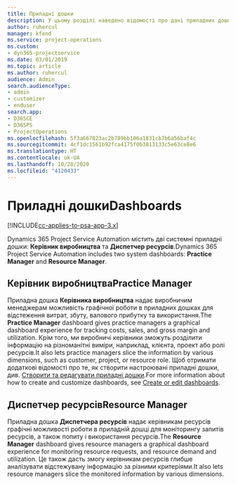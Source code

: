 ```yaml
---
title: Приладні дошки
description: У цьому розділі наведено відомості про дані приладних дошок для звітування, включених до програми Dynamics 365 Project Service Automation.
author: ruhercul
manager: kfend
ms.service: project-operations
ms.custom:
- dyn365-projectservice
ms.date: 03/01/2019
ms.topic: article
ms.author: ruhercul
audience: Admin
search.audienceType:
- admin
- customizer
- enduser
search.app:
- D365CE
- D365PS
- ProjectOperations
ms.openlocfilehash: 5f3a667823ac2b789bb106a1831cb7b6a56baf4c
ms.sourcegitcommit: 4cf1dc1561b92fca4175f0b3813133c5e63ce8e6
ms.translationtype: HT
ms.contentlocale: uk-UA
ms.lasthandoff: 10/28/2020
ms.locfileid: "4120433"
---
```

# <a name="dashboards"></a><span data-ttu-id="c4897-103">Приладні дошки</span><span class="sxs-lookup"><span data-stu-id="c4897-103">Dashboards</span></span>

[!INCLUDE[cc-applies-to-psa-app-3.x](../includes/cc-applies-to-psa-app-3x.md)]

<span data-ttu-id="c4897-104">Dynamics 365 Project Service Automation містить дві системні приладні дошки: **Керівник виробництва** та **Диспетчер ресурсів**.</span><span class="sxs-lookup"><span data-stu-id="c4897-104">Dynamics 365 Project Service Automation includes two system dashboards: **Practice Manager** and **Resource Manager**.</span></span>

## <a name="practice-manager"></a><span data-ttu-id="c4897-105">Керівник виробництва</span><span class="sxs-lookup"><span data-stu-id="c4897-105">Practice Manager</span></span> 

<span data-ttu-id="c4897-106">Приладна дошка **Керівника виробництва** надає виробничим менеджерам можливість графічної роботи в приладних дошках для відстеження витрат, збуту, валового прибутку та використання.</span><span class="sxs-lookup"><span data-stu-id="c4897-106">The **Practice Manager** dashboard gives practice managers a graphical dashboard experience for tracking costs, sales, and gross margin and utilization.</span></span> <span data-ttu-id="c4897-107">Крім того, ми виробничі керівники зможуть розділити інформацію на різноманітні виміри, наприклад, клієнта, проект або ролі ресурсів.</span><span class="sxs-lookup"><span data-stu-id="c4897-107">It also lets practice managers slice the information by various dimensions, such as customer, project, or resource role.</span></span> <span data-ttu-id="c4897-108">Щоб отримати додаткові відомості про те, як створити настроювані приладні дошки, див. [Створити та редагувати приладні дошки](https://docs.microsoft.com/dynamics365/customerengagement/on-premises/customize/create-edit-dashboards).</span><span class="sxs-lookup"><span data-stu-id="c4897-108">For more information about how to create and customize dashboards, see [Create or edit dashboards](https://docs.microsoft.com/dynamics365/customerengagement/on-premises/customize/create-edit-dashboards).</span></span>

## <a name="resource-manager"></a><span data-ttu-id="c4897-109">Диспетчер ресурсів</span><span class="sxs-lookup"><span data-stu-id="c4897-109">Resource Manager</span></span> 

<span data-ttu-id="c4897-110">Приладна дошка **Диспетчера ресурсів** надає керівникам ресурсів графічні можливості роботи в приладній дошці для моніторингу запитів ресурсів, а також попиту і використання ресурсів.</span><span class="sxs-lookup"><span data-stu-id="c4897-110">The **Resource Manager** dashboard gives resource managers a graphical dashboard experience for monitoring resource requests, and resource demand and utilization.</span></span> <span data-ttu-id="c4897-111">Це також дасть змогу керівникам ресурсів глибше аналізувати відстежувану інформацію за різними критеріями.</span><span class="sxs-lookup"><span data-stu-id="c4897-111">It also lets resource managers slice the monitored information by various dimensions.</span></span>
